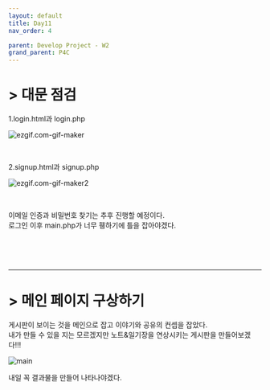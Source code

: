 ```yaml
---
layout: default
title: Day11
nav_order: 4

parent: Develop Project - W2
grand_parent: P4C
---
```


# > 대문 점검

1.login.html과 login.php

![ezgif.com-gif-maker](../img/ezgif.com-gif-maker.gif)

<br>

2.signup.html과 signup.php

![ezgif.com-gif-maker2](../img/ezgif.com-gif-maker2.gif)

<br>



이메일 인증과 비밀번호 찾기는 추후 진행할 예정이다.  
로그인 이후 main.php가 너무 휑하기에 틀을 잡아야겠다.

<br><br><br>

-----

# > 메인 페이지 구상하기

게시판이 보이는 것을 메인으로 잡고 이야기와 공유의 컨셉을 잡았다.  
내가 만들 수 있을 지는 모르겠지만 노트&일기장을 연상시키는 게시판을 만들어보겠다!!!


![main](../img/main.png)

내일 꼭 결과물을 만들어 나타나야겠다.
